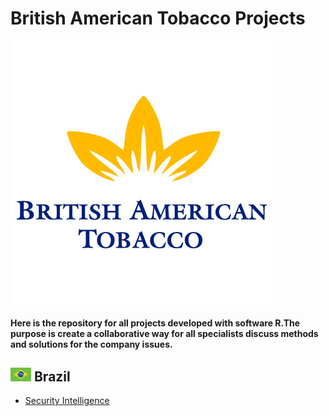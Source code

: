 # British American Tobacco Projects

![alt text](https://github.com/Saraiva77/British-American-Tobacco/blob/master/Images/BAT_Loggo.png)


#### Here is the repository for all projects developed with software R.The purpose is create a collaborative way for all specialists discuss methods and solutions for the company issues.

 ## ![GitHub Logo](https://github.com/Saraiva77/British-American-Tobacco/blob/master/Images/Brazil%20Logo2.jpg) Brazil
 
 * [Security Intelligence](https://github.com/Saraiva77/British-American-Tobacco/tree/master/Brazil/Security%20Intelligence)


